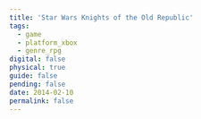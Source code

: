 ```yaml
---
title: 'Star Wars Knights of the Old Republic'
tags:
  - game
  - platform_xbox
  - genre_rpg
digital: false
physical: true
guide: false
pending: false
date: 2014-02-10
permalink: false
---
```

